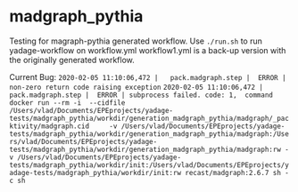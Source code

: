 # madgraph_pythia
Testing for magraph-pythia generated workflow. 
Use `./run.sh` to run yadage-workflow on workflow.yml 
workflow1.yml is a back-up version with the originally generated workflow. 

Current Bug: 
`2020-02-05 11:10:06,472 |   pack.madgraph.step |  ERROR | non-zero return code raising exception` 
`2020-02-05 11:10:06,472 |   pack.madgraph.step |  ERROR | subprocess failed. code: 1,  command docker run --rm -i  --cidfile /Users/vlad/Documents/EPEprojects/yadage-tests/madgraph_pythia/workdir/generation_madgraph_pythia/madgraph/_packtivity/madgraph.cid     -v /Users/vlad/Documents/EPEprojects/yadage-tests/madgraph_pythia/workdir/generation_madgraph_pythia/madgraph:/Users/vlad/Documents/EPEprojects/yadage-tests/madgraph_pythia/workdir/generation_madgraph_pythia/madgraph:rw -v /Users/vlad/Documents/EPEprojects/yadage-tests/madgraph_pythia/workdir/init:/Users/vlad/Documents/EPEprojects/yadage-tests/madgraph_pythia/workdir/init:rw recast/madgraph:2.6.7 sh -c sh`
